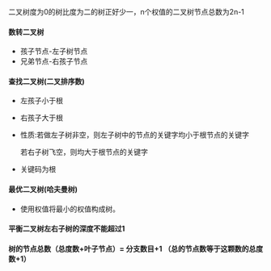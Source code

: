 二叉树度为0的树比度为二的树正好少一，n个权值的二叉树节点总数为2n-1

#### 数转二叉树

- 孩子节点-左子树节点
- 兄弟节点-右孩子节点

#### 查找二叉树(二叉排序数)

- 左孩子小于根

- 右孩子大于根

- 性质:若做左子树非空，则左子树中的节点的关键字均小于根节点的关键字

  若右子树飞空，则均大于根节点的关键字
  
- 关键码为根

#### 最优二叉树(哈夫曼树)

- 使用权值将最小的权值构成树。

#### 平衡二叉树左右子树的深度不能超过1

#### 树的节点总数（总度数+叶子节点）= 分支数目+1   （总的节点数等于这颗数的总度数+1）